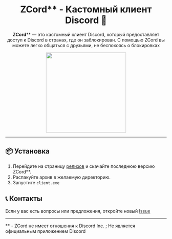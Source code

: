 <div align="center">

# ZCord** - Кастомный клиент Discord 🚀

**ZCord**** — это кастомный клиент Discord, который предоставляет доступ к Discord в странах, где он заблокирован. С помощью ZCord вы можете легко общаться с друзьями, не беспокоясь о блокировках

<img src="https://github.com/user-attachments/assets/1297467b-6e50-4f44-b3d3-81091fa8f316" width="250"></img>

</div>

---

## 📦 Установка

1. Перейдите на страницу [релизов](https://github.com/ваш_аккаунт/ZCord/releases) и скачайте последнюю версию ZCord**.
2. Распакуйте архив в желаемую директорию.
3. Запустите `client.exe`

## 📞 Контакты

Если у вас есть вопросы или предложения, откройте новый [Issue](https://github.com/SublimateTheBerry/zcord/issues)

---

** - ZCord не имеет отношения к Discord Inc. ; Не является официальным приложением Discord
